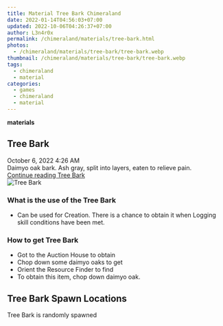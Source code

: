 ```yaml
---
title: Material Tree Bark Chimeraland
date: 2022-01-14T04:56:03+07:00
updated: 2022-10-06T04:26:37+07:00
author: L3n4r0x
permalink: /chimeraland/materials/tree-bark.html
photos:
  - /chimeraland/materials/tree-bark/tree-bark.webp
thumbnail: /chimeraland/materials/tree-bark/tree-bark.webp
tags:
  - chimeraland
  - material
categories:
  - games
  - chimeraland
  - material
---
```


<link
  rel="stylesheet"
  href="https://rawcdn.githack.com/dimaslanjaka/Web-Manajemen/870a349/css/bootstrap-5-3-0-alpha3-wrapper.css"
/>
<section id="bootstrap-wrapper">
  <div data-bs-theme="dark">
    <div
      class="row g-0 border rounded overflow-hidden flex-md-row mb-4 shadow-sm position-relative bg-dark text-light"
    >
      <div class="col p-4 d-flex flex-column position-static">
        <strong class="d-inline-block mb-2 text-success">materials</strong>
        <h2 class="mb-0">Tree Bark</h2>
        <div class="mb-1 text-muted">October 6, 2022 4:26 AM</div>
        <div class="mb-2 border p-1">
          Daimyo oak bark. Ash gray, split into layers, eaten to relieve pain.
        </div>
        <a
          href="/chimeraland/materials/tree-bark.html"
          class="stretched-link d-none text-primary"
          >Continue reading Tree Bark</a
        >
      </div>
      <div class="col-auto d-none d-md-block d-lg-block">
        <img
          src="https://www.webmanajemen.com/chimeraland/materials/tree-bark/tree-bark.webp"
          alt="Tree Bark"
        />
      </div>
    </div>
    <div class="row">
      <div class="col-lg-6 col-12 mb-2">
        <div class="card">
          <div class="card-body">
            <h3 class="card-title">What is the use of the Tree Bark</h3>
            <div class="card-text">
              <ul>
                <li>
                  Can be used for Creation. There is a chance to obtain it when
                  Logging skill conditions have been met.
                </li>
              </ul>
            </div>
          </div>
        </div>
      </div>
      <div class="col-lg-6 col-12 mb-2">
        <div class="card">
          <div class="card-body">
            <h3 class="card-title">How to get Tree Bark</h3>
            <div class="card-text">
              <ul>
                <li>Got to the Auction House to obtain</li>
                <li>Chop down some daimyo oaks to get</li>
                <li>Orient the Resource Finder to find</li>
                <li>To obtain this item, chop down daimyo oak.</li>
              </ul>
            </div>
          </div>
        </div>
      </div>
      <div class="col-12 mb-2">
        <h2>Tree Bark Spawn Locations</h2>
        <p>Tree Bark is randomly spawned</p>
      </div>
    </div>
  </div>
</section>